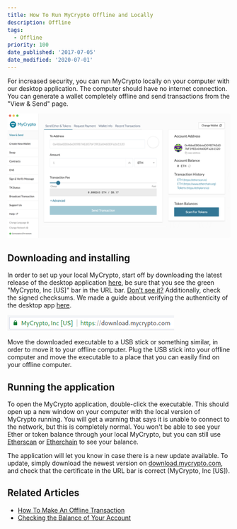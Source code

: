 ```yaml
---
title: How To Run MyCrypto Offline and Locally
description: Offline
tags:
  - Offline
priority: 100
date_published: '2017-07-05'
date_modified: '2020-07-01'
---
```


For increased security, you can run MyCrypto locally on your computer with our desktop application. The computer should have no internet connection. You can generate a wallet completely offline and send transactions from the "View & Send" page.

![MyCrypto on Mac](../../assets/how-to/offline/how-to-run-mycrypto-offline-and-locally/mycrypto-mac.png)

## Downloading and installing

In order to set up your local MyCrypto, start off by downloading the latest release of the desktop application [here](https://download.mycrypto.com/), be sure that you see the green "MyCrypto, Inc [US]" bar in the URL bar. [Don't see it?](/troubleshooting/cannot-see-the-extended-validation-certificate) Additionally, check the signed checksums. We made a guide about verifying the authenticity of the desktop app [here](/staying-safe/verifying-authenticity-of-desktop-app).

![SSL certificicate](../../assets/how-to/offline/how-to-run-mycrypto-offline-and-locally/ssl-certificate.png)

Move the downloaded executable to a USB stick or something similar, in order to move it to your offline computer. Plug the USB stick into your offline computer and move the executable to a place that you can easily find on your offline computer.

## Running the application

To open the MyCrypto application, double-click the executable. This should open up a new window on your computer with the local version of MyCrypto running. You will get a warning that says it is unable to connect to the network, but this is completely normal. You won't be able to see your Ether or token balance through your local MyCrypto, but you can still use [Etherscan](https://etherscan.io/) or [Etherchain](https://www.etherchain.org/) to see your balance.

The application will let you know in case there is a new update available. To update, simply download the newest version on [download.mycrypto.com](https://download.mycrypto.com/), and check that the certificate in the URL bar is correct (MyCrypto, Inc [US]).

## Related Articles

* [How To Make An Offline Transaction](/how-to/sending/how-to-make-an-offline-transaction)
* [Checking the Balance of Your Account](/how-to/accessing-wallet/how-to-check-the-balance-of-your-account)
